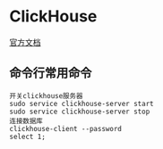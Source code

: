 # ClickHouse

[官方文档](https://clickhouse.tech/docs/zh/getting-started/install/)

## 命令行常用命令

```
开关clickhouse服务器
sudo service clickhouse-server start
sudo service clickhouse-server stop
连接数据库
clickhouse-client --password
select 1;
```

